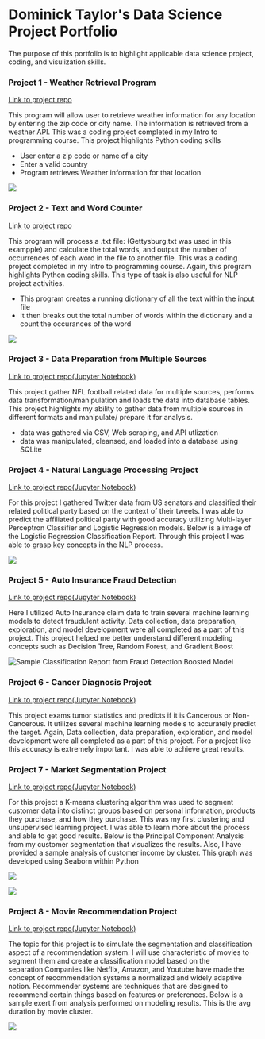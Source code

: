 # Dominick Taylor's Data Science Project Portfolio

The purpose of this portfolio is to highlight applicable data science project, coding, and visulization skills.

### Project 1 - Weather Retrieval Program
 [Link to project repo](https://github.com/DominickTDS/Weather_Retrieval_program)

This program will allow user to retrieve weather information for any location by entering the zip code or city name. The information is retrieved from a weather API.
This was a coding project completed in my Intro to programming course. This project highlights Python coding skills

- User enter a zip code or name of a city
- Enter a valid country
- Program retrieves Weather information for that location

![](https://github.com/DominickTDS/Dominick_Taylor_Project_Portfolio/blob/main/weather_app_output.JPG?raw=true)


### Project 2 - Text and Word Counter
[Link to project repo](https://github.com/DominickTDS/Word_Counter)

This program will process a .txt file: (Gettysburg.txt was used in this exampple) and calculate the total words, and output the number of occurrences of each word in the file to another file. This was a coding project completed in my Intro to programming course. Again, this program highlights Python coding skills. This type of task is also useful for NLP project activities. 

- This program creates a running dictionary of all the text within the input file
- It then breaks out the total number of words within the dictionary and a count the occurances of the word

![](https://github.com/DominickTDS/Word_Counter/blob/main/word_counter_output.JPG?raw=true)


### Project 3 - Data Preparation from Multiple Sources
[Link to project repo(Jupyter Notebook)](https://github.com/DominickTDS/Data_preparation)

This project gather NFL football related data for multiple sources, performs data transformation/manipulation and loads the data into database tables. This project highlights my ability to gather data from multiple sources in different formats and manipulate/ prepare it for analysis.

- data was gathered via CSV, Web scraping, and API utlization
- data was manipulated, cleansed, and loaded into a database using SQLite


### Project 4 - Natural Language Processing Project
[Link to project repo(Jupyter Notebook)](https://github.com/DominickTDS/Natural_Language_Process_Project)

For this project I gathered Twitter data from US senators and classified their related political party based on the context of their tweets. I was able to predict the affiliated political party with good accuracy utilizing Multi-layer Perceptron Classifier and Logistic Regression models. Below is a image of the Logistic Regression Classification Report. Through this project I was able to grasp key concepts in the NLP process.

![](https://github.com/DominickTDS/Natural_Language_Process_Project/blob/main/NLP_report.JPG?raw=true)



### Project 5 - Auto Insurance Fraud Detection
[Link to project repo(Jupyter Notebook)](https://github.com/DominickTDS/Auto_Insurance_Fraud_Detection)

Here I utilized Auto Insurance claim data to train several machine learning models to detect fraudulent activity. Data collection, data preparation, exploration, and model development were all completed as a part of this project. This project helped me better understand different modeling concepts such as Decision Tree, Random Forest, and Gradient Boost

![Sample Classification Report from Fraud Detection Boosted Model](https://github.com/DominickTDS/Auto_Insurance_Fraud_Detection/blob/main/Fraud_Detection_report.JPG?raw=true)



### Project 6 - Cancer Diagnosis Project
[Link to project repo(Jupyter Notebook)](https://github.com/DominickTDS/Cancer_Diagnosis_Project)

This project exams tumor statistics and predicts if it is Cancerous or Non-Cancerous. It utilizes several machine learning models to accurately predict the target. Again, Data collection, data preparation, exploration, and model development were all completed as a part of this project. For a project like this accuracy is extremely important. I was able to achieve great results.



### Project 7 - Market Segmentation Project
[Link to project repo(Jupyter Notebook)](https://github.com/DominickTDS/Market_Segmentation)

For this project a K-means clustering algorithm was used to segment customer data into distinct groups based on personal information, products they purchase, and how they purchase. This was my first clustering and unsupervised learning project. I was able to learn more about the process and able to get good results. Below is the Principal Component Analysis from my customer segmentation that visualizes the results. Also, I have provided a sample analysis of customer income by cluster. This graph was developed using Seaborn within Python

![](https://github.com/DominickTDS/Market_Segmentation/blob/main/market_seg_cluster.JPG?raw=true)

![](https://github.com/DominickTDS/Market_Segmentation/blob/main/avg_cust_income.JPG?raw=true)



### Project 8 - Movie Recommendation Project
[Link to project repo(Jupyter Notebook)](https://github.com/DominickTDS/Movie_Recommendation_Project)

The topic for this project is to simulate the segmentation and classification aspect of a recommendation system. I will use characteristic of movies to segment them and create a classification model based on the separation.Companies like Netflix, Amazon, and Youtube have made the concept of recommendation systems a normalized and widely adaptive notion. Recommender systems are techniques that are designed to recommend certain things based on features or preferences. Below is a sample exert from analysis performed on modeling results. This is the avg duration by movie cluster.

![](https://github.com/DominickTDS/Movie_Recommendation_Project/blob/main/movie_duration_bycluster.JPG?raw=true)







